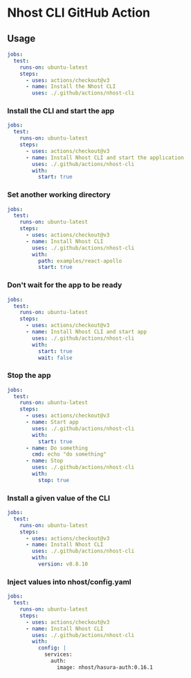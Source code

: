 # Nhost CLI GitHub Action

## Usage

```yaml
jobs:
  test:
    runs-on: ubuntu-latest
    steps:
      - uses: actions/checkout@v3
      - name: Install the Nhost CLI
        uses: ./.github/actions/nhost-cli
```

### Install the CLI and start the app

```yaml
jobs:
  test:
    runs-on: ubuntu-latest
    steps:
      - uses: actions/checkout@v3
      - name: Install Nhost CLI and start the application
        uses: ./.github/actions/nhost-cli
        with:
          start: true
```

### Set another working directory

```yaml
jobs:
  test:
    runs-on: ubuntu-latest
    steps:
      - uses: actions/checkout@v3
      - name: Install Nhost CLI
        uses: ./.github/actions/nhost-cli
        with:
          path: examples/react-apollo
          start: true
```

### Don't wait for the app to be ready

```yaml
jobs:
  test:
    runs-on: ubuntu-latest
    steps:
      - uses: actions/checkout@v3
      - name: Install Nhost CLI and start app
        uses: ./.github/actions/nhost-cli
        with:
          start: true
          wait: false
```

### Stop the app

```yaml
jobs:
  test:
    runs-on: ubuntu-latest
    steps:
      - uses: actions/checkout@v3
      - name: Start app
        uses: ./.github/actions/nhost-cli
        with:
          start: true
      - name: Do something
        cmd: echo "do something"
      - name: Stop
        uses: ./.github/actions/nhost-cli
        with:
          stop: true
```

### Install a given value of the CLI

```yaml
jobs:
  test:
    runs-on: ubuntu-latest
    steps:
      - uses: actions/checkout@v3
      - name: Install Nhost CLI
        uses: ./.github/actions/nhost-cli
        with:
          version: v0.8.10
```

### Inject values into nhost/config.yaml

```yaml
jobs:
  test:
    runs-on: ubuntu-latest
    steps:
      - uses: actions/checkout@v3
      - name: Install Nhost CLI
        uses: ./.github/actions/nhost-cli
        with:
          config: |
            services:
              auth:
                image: nhost/hasura-auth:0.16.1
```
